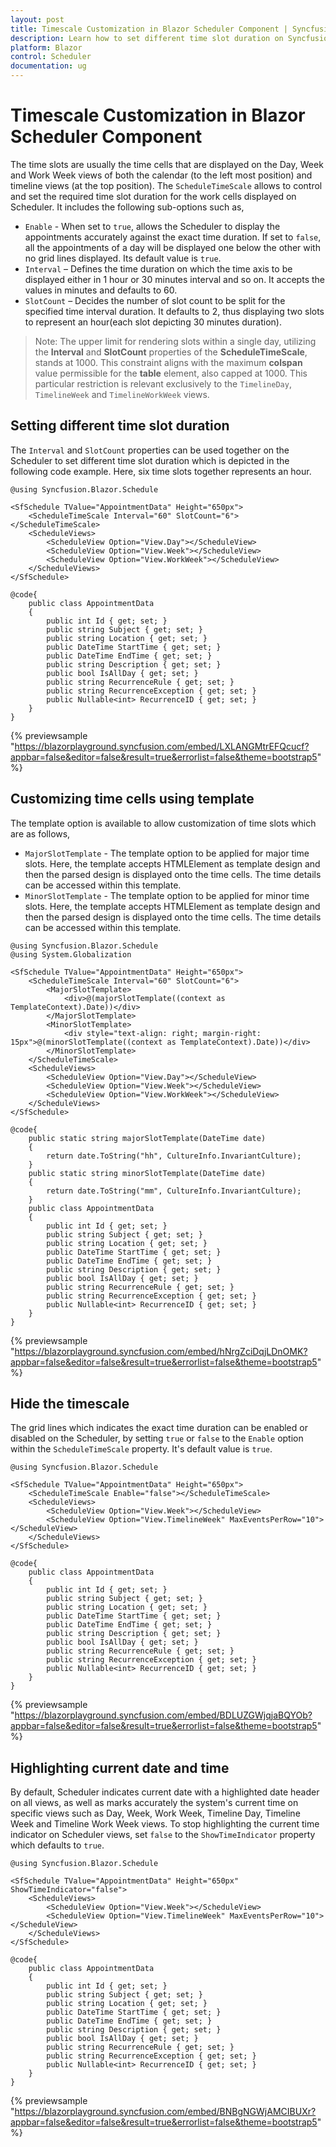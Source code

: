 ```yaml
---
layout: post
title: Timescale Customization in Blazor Scheduler Component | Syncfusion
description: Learn how to set different time slot duration on Syncfusion Blazor Scheduler and to customize the major and minor time slots using templates.
platform: Blazor
control: Scheduler
documentation: ug
---
```


# Timescale Customization in Blazor Scheduler Component

The time slots are usually the time cells that are displayed on the Day, Week and Work Week views of both the calendar (to the left most position) and timeline views (at the top position). The `ScheduleTimeScale` allows to control and set the required time slot duration for the work cells displayed on Scheduler. It includes the following sub-options such as,

* `Enable` - When set to `true`, allows the Scheduler to display the appointments accurately against the exact time duration. If set to `false`, all the appointments of a day will be displayed one below the other with no grid lines displayed. Its default value is `true`.
* `Interval` – Defines the time duration on which the time axis to be displayed either in 1 hour or 30 minutes interval and so on. It accepts the values in minutes and defaults to 60.
* `SlotCount` – Decides the number of slot count to be split for the specified time interval duration. It defaults to 2, thus displaying two slots to represent an hour(each slot depicting 30 minutes duration).

>Note: The upper limit for rendering slots within a single day, utilizing the **Interval** and **SlotCount** properties of the **ScheduleTimeScale**, stands at 1000. This constraint aligns with the maximum **colspan** value permissible for the **table** element, also capped at 1000. This particular restriction is relevant exclusively to the `TimelineDay`, `TimelineWeek` and `TimelineWorkWeek` views.

## Setting different time slot duration

The `Interval` and `SlotCount` properties can be used together on the Scheduler to set different time slot duration which is depicted in the following code example. Here, six time slots together represents an hour.

```cshtml
@using Syncfusion.Blazor.Schedule

<SfSchedule TValue="AppointmentData" Height="650px">
    <ScheduleTimeScale Interval="60" SlotCount="6"></ScheduleTimeScale>
    <ScheduleViews>
        <ScheduleView Option="View.Day"></ScheduleView>
        <ScheduleView Option="View.Week"></ScheduleView>
        <ScheduleView Option="View.WorkWeek"></ScheduleView>
    </ScheduleViews>
</SfSchedule>

@code{
    public class AppointmentData
    {
        public int Id { get; set; }
        public string Subject { get; set; }
        public string Location { get; set; }
        public DateTime StartTime { get; set; }
        public DateTime EndTime { get; set; }
        public string Description { get; set; }
        public bool IsAllDay { get; set; }
        public string RecurrenceRule { get; set; }
        public string RecurrenceException { get; set; }
        public Nullable<int> RecurrenceID { get; set; }
    }
}
```

{% previewsample "https://blazorplayground.syncfusion.com/embed/LXLANGMtrEFQcucf?appbar=false&editor=false&result=true&errorlist=false&theme=bootstrap5" %}

## Customizing time cells using template

The template option is available to allow customization of time slots which are as follows,

* `MajorSlotTemplate` - The template option to be applied for major time slots. Here, the template accepts HTMLElement as template design and then the parsed design is displayed onto the time cells. The time details can be accessed within this template.
* `MinorSlotTemplate` - The template option to be applied for minor time slots. Here, the template accepts HTMLElement as template design and then the parsed design is displayed onto the time cells. The time details can be accessed within this template.

```cshtml
@using Syncfusion.Blazor.Schedule
@using System.Globalization

<SfSchedule TValue="AppointmentData" Height="650px">
    <ScheduleTimeScale Interval="60" SlotCount="6">
        <MajorSlotTemplate>
            <div>@(majorSlotTemplate((context as TemplateContext).Date))</div>
        </MajorSlotTemplate>
        <MinorSlotTemplate>
            <div style="text-align: right; margin-right: 15px">@(minorSlotTemplate((context as TemplateContext).Date))</div>
        </MinorSlotTemplate>
    </ScheduleTimeScale>
    <ScheduleViews>
        <ScheduleView Option="View.Day"></ScheduleView>
        <ScheduleView Option="View.Week"></ScheduleView>
        <ScheduleView Option="View.WorkWeek"></ScheduleView>
    </ScheduleViews>
</SfSchedule>

@code{
    public static string majorSlotTemplate(DateTime date)
    {
        return date.ToString("hh", CultureInfo.InvariantCulture);
    }
    public static string minorSlotTemplate(DateTime date)
    {
        return date.ToString("mm", CultureInfo.InvariantCulture);
    }
    public class AppointmentData
    {
        public int Id { get; set; }
        public string Subject { get; set; }
        public string Location { get; set; }
        public DateTime StartTime { get; set; }
        public DateTime EndTime { get; set; }
        public string Description { get; set; }
        public bool IsAllDay { get; set; }
        public string RecurrenceRule { get; set; }
        public string RecurrenceException { get; set; }
        public Nullable<int> RecurrenceID { get; set; }
    }
}
```

{% previewsample "https://blazorplayground.syncfusion.com/embed/hNrgZciDqjLDnOMK?appbar=false&editor=false&result=true&errorlist=false&theme=bootstrap5" %}

## Hide the timescale

The grid lines which indicates the exact time duration can be enabled or disabled on the Scheduler, by setting `true` or `false` to the `Enable` option within the `ScheduleTimeScale` property. It's default value is `true`.

```cshtml
@using Syncfusion.Blazor.Schedule

<SfSchedule TValue="AppointmentData" Height="650px">
    <ScheduleTimeScale Enable="false"></ScheduleTimeScale>
    <ScheduleViews>
        <ScheduleView Option="View.Week"></ScheduleView>
        <ScheduleView Option="View.TimelineWeek" MaxEventsPerRow="10"></ScheduleView>
    </ScheduleViews>
</SfSchedule>

@code{
    public class AppointmentData
    {
        public int Id { get; set; }
        public string Subject { get; set; }
        public string Location { get; set; }
        public DateTime StartTime { get; set; }
        public DateTime EndTime { get; set; }
        public string Description { get; set; }
        public bool IsAllDay { get; set; }
        public string RecurrenceRule { get; set; }
        public string RecurrenceException { get; set; }
        public Nullable<int> RecurrenceID { get; set; }
    }
}
```

{% previewsample "https://blazorplayground.syncfusion.com/embed/BDLUZGWjqjaBQYOb?appbar=false&editor=false&result=true&errorlist=false&theme=bootstrap5" %}

## Highlighting current date and time

By default, Scheduler indicates current date with a highlighted date header on all views, as well as marks accurately the system's current time on specific views such as Day, Week, Work Week, Timeline Day, Timeline Week and Timeline Work Week views. To stop highlighting the current time indicator on Scheduler views, set `false` to the `ShowTimeIndicator` property which defaults to `true`.

```cshtml
@using Syncfusion.Blazor.Schedule

<SfSchedule TValue="AppointmentData" Height="650px" ShowTimeIndicator="false">
    <ScheduleViews>
        <ScheduleView Option="View.Week"></ScheduleView>
        <ScheduleView Option="View.TimelineWeek" MaxEventsPerRow="10"></ScheduleView>
    </ScheduleViews>
</SfSchedule>

@code{
    public class AppointmentData
    {
        public int Id { get; set; }
        public string Subject { get; set; }
        public string Location { get; set; }
        public DateTime StartTime { get; set; }
        public DateTime EndTime { get; set; }
        public string Description { get; set; }
        public bool IsAllDay { get; set; }
        public string RecurrenceRule { get; set; }
        public string RecurrenceException { get; set; }
        public Nullable<int> RecurrenceID { get; set; }
    }
}
```

{% previewsample "https://blazorplayground.syncfusion.com/embed/BNBgNGWjAMCIBUXr?appbar=false&editor=false&result=true&errorlist=false&theme=bootstrap5" %}
